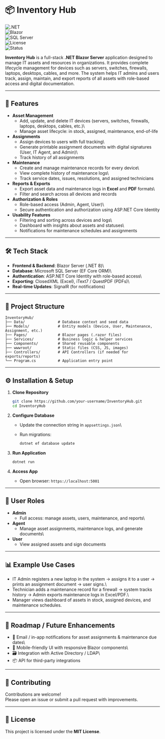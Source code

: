 # 📦 Inventory Hub

![.NET](https://img.shields.io/badge/.NET-8.0-blueviolet?logo=dotnet)\
![Blazor](https://img.shields.io/badge/Blazor-Server-blue?logo=blazor)\
![SQL
Server](https://img.shields.io/badge/Database-SQL%20Server-red?logo=microsoftsqlserver)\
![License](https://img.shields.io/badge/License-MIT-green)\
![Status](https://img.shields.io/badge/Status-Active-success)

**Inventory Hub** is a full-stack **.NET Blazor Server** application
designed to manage IT assets and resources in organizations. It provides
complete lifecycle management for devices such as servers, switches,
firewalls, laptops, desktops, cables, and more. The system helps IT
admins and users track, assign, maintain, and export reports of all
assets with role-based access and digital documentation.

------------------------------------------------------------------------

## 🚀 Features

-   **Asset Management**
    -   Add, update, and delete IT devices (servers, switches,
        firewalls, laptops, desktops, cables, etc.)\
    -   Manage asset lifecycle: in stock, assigned, maintenance,
        end-of-life
-   **Assignments**
    -   Assign devices to users with full tracking\
    -   Generate printable assignment documents with digital signatures
        (User, IT Agent, and Admin)\
    -   Track history of all assignments
-   **Maintenance**
    -   Create and manage maintenance records for every device\
    -   View complete history of maintenance logs\
    -   Track service dates, issues, resolutions, and assigned
        technicians
-   **Reports & Exports**
    -   Export asset data and maintenance logs in **Excel** and **PDF**
        formats\
    -   Filter and search across all devices and records
-   **Authorization & Roles**
    -   Role-based access (Admin, Agent, User)\
    -   Secure authentication and authorization using ASP.NET Core
        Identity
-   **Usability Features**
    -   Filtering and sorting across devices and logs\
    -   Dashboard with insights about assets and statuses\
    -   Notifications for maintenance schedules and assignments

------------------------------------------------------------------------

## 🛠️ Tech Stack

-   **Frontend & Backend**: Blazor Server (.NET 8)\
-   **Database**: Microsoft SQL Server (EF Core ORM)\
-   **Authentication**: ASP.NET Core Identity with role-based access\
-   **Exporting**: ClosedXML (Excel), iText7 / QuestPDF (PDFs)\
-   **Real-time Updates**: SignalR (for notifications)

------------------------------------------------------------------------

## 📂 Project Structure

``` plaintext
InventoryHub/
├── Data/               # Database context and seed data
├── Models/             # Entity models (Device, User, Maintenance, Assignment, etc.)
├── Pages/              # Blazor pages (.razor files)
├── Services/           # Business logic & helper services
├── Components/         # Shared reusable components
├── wwwroot/            # Static files (CSS, JS, images)
├── Controllers/        # API Controllers (if needed for exports/reports)
└── Program.cs          # Application entry point
```

------------------------------------------------------------------------

## ⚙️ Installation & Setup

1.  **Clone Repository**

    ``` bash
    git clone https://github.com/your-username/InventoryHub.git
    cd InventoryHub
    ```

2.  **Configure Database**

    -   Update the connection string in `appsettings.json`\

    -   Run migrations:

        ``` bash
        dotnet ef database update
        ```

3.  **Run Application**

    ``` bash
    dotnet run
    ```

4.  **Access App**

    -   Open browser: `https://localhost:5001`

------------------------------------------------------------------------

## 👥 User Roles

-   **Admin**
    -   Full access: manage assets, users, maintenance, and reports\
-   **Agent**
    -   Manage asset assignments, maintenance logs, and generate
        documents\
-   **User**
    -   View assigned assets and sign documents

------------------------------------------------------------------------

## 📊 Example Use Cases

-   IT Admin registers a new laptop in the system → assigns it to a user
    → prints an assignment document → user signs.\
-   Technician adds a maintenance record for a firewall → system tracks
    history → Admin exports maintenance logs in Excel/PDF.\
-   Manager views dashboard of assets in stock, assigned devices, and
    maintenance schedules.

------------------------------------------------------------------------

## 📑 Roadmap / Future Enhancements

-   🔔 Email / in-app notifications for asset assignments & maintenance
    due dates\
-   📱 Mobile-friendly UI with responsive Blazor components\
-   🗃️ Integration with Active Directory / LDAP\
-   📦 API for third-party integrations

------------------------------------------------------------------------

## 🤝 Contributing

Contributions are welcome!\
Please open an issue or submit a pull request with improvements.

------------------------------------------------------------------------

## 📜 License

This project is licensed under the **MIT License**.
